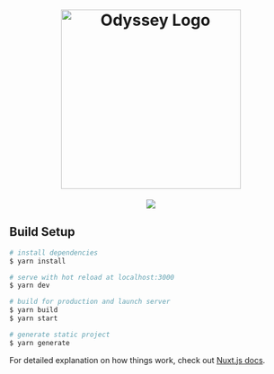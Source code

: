 <div align="center">
    <h1>
      <img src="./" width="320" alt="Odyssey Logo" />
    </h1>
    <img src="https://img.shields.io/badge/node-12.18.0-green.svg">
</div>

## Build Setup

```bash
# install dependencies
$ yarn install

# serve with hot reload at localhost:3000
$ yarn dev

# build for production and launch server
$ yarn build
$ yarn start

# generate static project
$ yarn generate
```

For detailed explanation on how things work, check out [Nuxt.js docs](https://nuxtjs.org).
